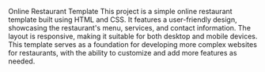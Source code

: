 Online Restaurant Template
This project is a simple online restaurant template built using HTML and CSS. It features a user-friendly design, showcasing the restaurant's menu, services, and contact information. The layout is responsive, making it suitable for both desktop and mobile devices. This template serves as a foundation for developing more complex websites for restaurants, with the ability to customize and add more features as needed.


